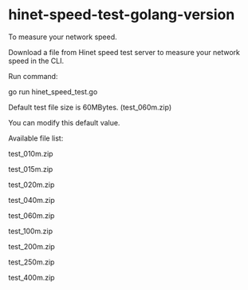 # hinet-speed-test-golang-version
To measure your network speed.

Download a file from Hinet speed test server to measure your network speed in the CLI.

Run command:

go run hinet_speed_test.go

Default test file size is 60MBytes. (test_060m.zip)

You can modify this default value.

Available file list:

test_010m.zip

test_015m.zip

test_020m.zip

test_040m.zip

test_060m.zip

test_100m.zip

test_200m.zip

test_250m.zip

test_400m.zip
